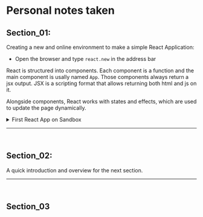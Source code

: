 # Personal notes taken

## Section_01:

Creating a new and online environment to make a simple React Application:

 - Open the browser and type ``react.new`` in the address bar

React is structured into components. Each component is a function and the main component is usally named ``App``.
Those components always return a jsx output. JSX is a scripting format that allows returning both html and js on it.

Alongside components, React works with states and effects, which are used to update the page dynamically.

<details>
<summary>First React App on Sandbox</summary>

Code for the first lession found online [here](https://3dvrtc-3000.csb.app/).
</details>

<hr>
<br>

## Section_02:

A quick introduction and overview for the next section.

<hr>
<br>

## Section_03